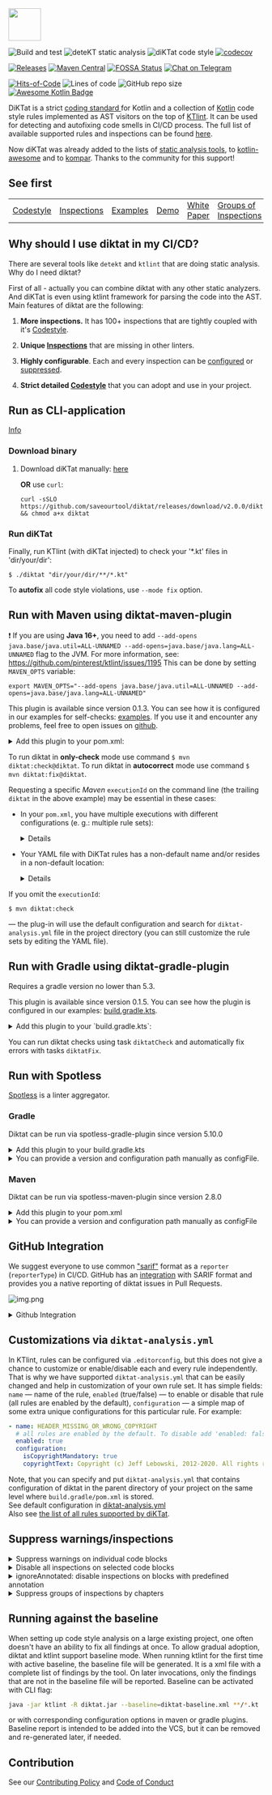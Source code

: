 <img src="/logo.svg" width="64px"/>

![Build and test](https://github.com/saveourtool/diKTat/workflows/Build%20and%20test/badge.svg?branch=master)
![deteKT static analysis](https://github.com/saveourtool/diKTat/workflows/Run%20deteKT/badge.svg)
![diKTat code style](https://github.com/saveourtool/diKTat/workflows/Run%20diKTat%20%28release%29/badge.svg?branch=master)
[![codecov](https://codecov.io/gh/saveourtool/diKTat/branch/master/graph/badge.svg)](https://codecov.io/gh/saveourtool/diKTat)

[![Releases](https://img.shields.io/github/v/release/saveourtool/diKTat)](https://github.com/saveourtool/diKTat/releases)
[![Maven Central](https://img.shields.io/maven-central/v/com.saveourtool.diktat/diktat-rules)](https://mvnrepository.com/artifact/com.saveourtool.diktat)
[![FOSSA Status](https://app.fossa.com/api/projects/git%2Bgithub.com%2Fsaveourtool%2Fdiktat.svg?type=shield)](https://app.fossa.com/projects/git%2Bgithub.com%2Fsaveourtool%2Fdiktat?ref=badge_shield)
[![Chat on Telegram](https://img.shields.io/badge/Chat%20on-Telegram-brightgreen.svg)](https://t.me/diktat_help)

[![Hits-of-Code](https://hitsofcode.com/github/saveourtool/diktat)](https://hitsofcode.com/view/github/saveourtool/diktat)
![Lines of code](https://img.shields.io/tokei/lines/github/saveourtool/diktat)
![GitHub repo size](https://img.shields.io/github/repo-size/saveourtool/diktat)
[![Awesome Kotlin Badge](https://kotlin.link/awesome-kotlin.svg)](https://github.com/KotlinBy/awesome-kotlin)


DiKTat is a strict [coding standard ](info/guide/diktat-coding-convention.md) for Kotlin and a collection of [Kotlin](https://kotlinlang.org/) code style rules implemented
as AST visitors on the top of [KTlint](https://ktlint.github.io/). It can be used for detecting and autofixing code smells in CI/CD process.
The full list of available supported rules and inspections can be found [here](info/available-rules.md).

Now diKTat was already added to the lists of [static analysis tools](https://github.com/analysis-tools-dev/static-analysis), to [kotlin-awesome](https://github.com/KotlinBy/awesome-kotlin) and to [kompar](https://catalog.kompar.tools/Analyzer/diKTat/1.2.5). Thanks to the community for this support!

## See first

|  |  |  |  |  |  |
| --- | --- | --- | --- | --- | --- |
|[Codestyle](info/guide/diktat-coding-convention.md)|[Inspections](info/available-rules.md) | [Examples](examples) | [Demo](https://saveourtool.com/#/demo/diktat) | [White Paper](wp/wp.pdf) | [Groups of Inspections](info/rules-mapping.md) |

## Why should I use diktat in my CI/CD?

There are several tools like `detekt` and `ktlint` that are doing static analysis. Why do I need diktat?

First of all - actually you can combine diktat with any other static analyzers. And diKTat is even using ktlint framework for parsing the code into the AST.
Main features of diktat are the following:

1) **More inspections.** It has 100+ inspections that are tightly coupled with it's [Codestyle](info/guide/diktat-coding-convention.md).

2) **Unique [Inspections](info/available-rules.md)** that are missing in other linters.

3) **Highly configurable**. Each and every inspection can be [configured](#config) or [suppressed](#suppress).

4) **Strict detailed [Codestyle](info/guide/diktat-coding-convention.md)** that you can adopt and use in your project.

## Run as CLI-application

[Info](diktat-cli/diktat-cli.adoc)

### Download binary

1. Download diKTat manually: [here](https://github.com/saveourtool/diktat/releases)

   **OR** use `curl`:
   ```shell
   curl -sSLO https://github.com/saveourtool/diktat/releases/download/v2.0.0/diktat && chmod a+x diktat
   ```

### Run diKTat

Finally, run KTlint (with diKTat injected) to check your '*.kt' files in 'dir/your/dir':

```console
$ ./diktat "dir/your/dir/**/*.kt"
```

To **autofix** all code style violations, use `--mode fix` option.

## Run with Maven using diktat-maven-plugin
:heavy_exclamation_mark: If you are using **Java 16+**, you need to add `--add-opens java.base/java.util=ALL-UNNAMED --add-opens=java.base/java.lang=ALL-UNNAMED` flag to the JVM. For more information, see: https://github.com/pinterest/ktlint/issues/1195
This can be done by setting `MAVEN_OPTS` variable:

```
export MAVEN_OPTS="--add-opens java.base/java.util=ALL-UNNAMED --add-opens=java.base/java.lang=ALL-UNNAMED"
```

This plugin is available since version 0.1.3. You can see how it is configured in our examples for self-checks: [examples](examples/maven/pom.xml).
If you use it and encounter any problems, feel free to open issues on [github](https://github.com/saveourtool/diktat/issues).

<details>
<summary>Add this plugin to your pom.xml:</summary>

```xml
            <plugin>
                <groupId>com.saveourtool.diktat</groupId>
                <artifactId>diktat-maven-plugin</artifactId>
                <version>${diktat.version}</version>
                <executions>
                    <execution>
                        <id>diktat</id>
                        <phase>none</phase>
                        <goals>
                            <goal>check</goal>
                            <goal>fix</goal>
                        </goals>
                        <configuration>
                            <inputs>
                                <input>${project.basedir}/src/main/kotlin</input>
                                <input>${project.basedir}/src/test/kotlin</input>
                            </inputs>
                            <diktatConfigFile>diktat-analysis.yml</diktatConfigFile>
                           <excludes>
                              <exclude>${project.basedir}/src/test/kotlin/excluded</exclude>
                           </excludes>
                        </configuration>
                    </execution>
                </executions>
            </plugin>
```
</details>

To run diktat in **only-check** mode use command `$ mvn diktat:check@diktat`.
To run diktat in **autocorrect** mode use command `$ mvn diktat:fix@diktat`.

Requesting a specific _Maven_ `executionId` on the command line (the trailing
`diktat` in the above example) may be essential in these cases:

  * In your `pom.xml`, you have multiple executions with different
    configurations (e. g.: multiple rule sets):
    <details>

    ```xml
    <executions>

        <execution>
            <id>diktat-basic</id>
            <configuration>
                <diktatConfigFile>diktat-analysis.yml</diktatConfigFile>
            </configuration>
        </execution>

        <execution>
            <id>diktat-advanced</id>
            <configuration>
                <diktatConfigFile>diktat-analysis-advanced.yml</diktatConfigFile>
            </configuration>
        </execution>

    </executions>
    ```
    </details>
  * Your YAML file with DiKTat rules has a non-default name and/or resides in a
    non-default location:
    <details>

    ```xml
    <executions>
        <execution>
            <id>diktat</id>
            <configuration>
                <diktatConfigFile>/non/default/rule-set-file.yml</diktatConfigFile>
            </configuration>
        </execution>
    </executions>
    ```
    </details>

If you omit the `executionId`:

```console
$ mvn diktat:check
```

&mdash; the plug-in will use the default configuration and search for
`diktat-analysis.yml` file in the project directory (you can still customize the
rule sets by editing the YAML file).

## Run with Gradle using diktat-gradle-plugin
Requires a gradle version no lower than 5.3.

This plugin is available since version 0.1.5. You can see how the plugin is configured in our examples: [build.gradle.kts](examples/gradle-kotlin-dsl/build.gradle.kts).

<details>
<summary>Add this plugin to your `build.gradle.kts`:</summary>

```kotlin
plugins {
    id("com.saveourtool.diktat.diktat-gradle-plugin") version "1.2.5"
}
```

Or use buildscript syntax:
```kotlin
buildscript {
    repositories {
        mavenCentral()
    }
    dependencies {
        classpath("com.saveourtool.diktat:diktat-gradle-plugin:1.2.5")
    }
}

apply(plugin = "com.saveourtool.diktat.diktat-gradle-plugin")
```

You can then configure diktat using `diktat` extension:
```kotlin
diktat {
    inputs {
        include("src/**/*.kt")  // path matching this pattern (per PatternFilterable) that will be checked by diktat
        exclude("src/test/kotlin/excluded/**")  // path matching this pattern will not be checked by diktat
    }
    debug = true  // turn on debug logging
}
```

Also in `diktat` extension you can configure different reporters and their output. You can specify `json`, `html`, `sarif`, `plain` (default).
If `output` is set, it should be a file path. If not set, results will be printed to stdout.
```kotlin
diktat {
    // since 1.2.5 to keep in line with maven properties
    reporter = "json" // "html", "json", "plain" (default), "sarif"
    // before 1.2.5
    // reporterType = "json" // "html", "json", "plain" (default), "sarif"

    output = "someFile.json"
}
```

</details>

You can run diktat checks using task `diktatCheck` and automatically fix errors with tasks `diktatFix`.

## Run with Spotless
[Spotless](https://github.com/diffplug/spotless) is a linter aggregator.

### Gradle
Diktat can be run via spotless-gradle-plugin since version 5.10.0

<details>
<summary>Add this plugin to your build.gradle.kts</summary>

```kotlin
plugins {
   id("com.diffplug.spotless") version "5.10.0"
}

spotless {
   kotlin {
      diktat()
   }
   kotlinGradle {
      diktat()
   }
}
```
</details>

<details>
<summary>You can provide a version and configuration path manually as configFile.</summary>

```kotlin
spotless {
   kotlin {
      diktat("1.2.5").configFile("full/path/to/diktat-analysis.yml")
   }
}
```
</details>

### Maven
Diktat can be run via spotless-maven-plugin since version 2.8.0

<details>
<summary>Add this plugin to your pom.xml</summary>

```xml
<plugin>
   <groupId>com.diffplug.spotless</groupId>
   <artifactId>spotless-maven-plugin</artifactId>
   <version>${spotless.version}</version>
   <configuration>
      <kotlin>
         <diktat />
      </kotlin>
   </configuration>
</plugin>
```
</details>

<details>
<summary>You can provide a version and configuration path manually as configFile</summary>

```xml
<diktat>
  <version>1.2.5</version> <!-- optional -->
  <configFile>full/path/to/diktat-analysis.yml</configFile> <!-- optional, configuration file path -->
</diktat>
```
</details>

## GitHub Integration
We suggest everyone to use common ["sarif"](https://docs.oasis-open.org/sarif/sarif/v2.0/sarif-v2.0.html) format as a `reporter` (`reporterType`)  in CI/CD.
GitHub has an [integration](https://docs.github.com/en/code-security/code-scanning/integrating-with-code-scanning/sarif-support-for-code-scanning)
with SARIF format and provides you a native reporting of diktat issues in Pull Requests.

![img.png](example.png)

<details>
<summary> Github Integration</summary>
1) Add the following configuration to your project's setup for GitHub Actions:

Gradle Plugin:
```text
    githubActions = true
```

Maven Plugin (pom.xml):
```xml
    <githubActions>true</githubActions>
```

Maven Plugin (cli options):
```text
mvn -B diktat:check@diktat -Ddiktat.githubActions=true
```

2) Add the following code to your GitHub Action to upload diktat SARIF report (after it was generated):

```yml
      - name: Upload SARIF to Github using the upload-sarif action
        uses: github/codeql-action/upload-sarif@v1
        if: ${{ always() }}
        with:
          sarif_file: ${{ github.workspace }}
```

*Note*: `codeql-action/upload-sarif` limits the number of uploaded files at 15. If your project has more than 15 subprojects,
the limit will be exceeded and the step will fail. To solve this issue one can merge SARIF reports.

`diktat-gradle-plugin` provides this capability with `mergeDiktatReports` task. This task aggregates reports of all diktat tasks
of all Gradle project, which produce SARIF reports, and outputs the merged report into root project's build directory. Then this single
file can be used as an input for Github action:
```yaml
with:
    sarif_file: build/reports/diktat/diktat-merged.sarif
```

</details>

## <a name="config"></a> Customizations via `diktat-analysis.yml`

In KTlint, rules can be configured via `.editorconfig`, but
this does not give a chance to customize or enable/disable
each and every rule independently.
That is why we have supported `diktat-analysis.yml` that can be easily
changed and help in customization of your own rule set.
It has simple fields:
`name` — name of the rule,
`enabled` (true/false) — to enable or disable that rule (all rules are enabled by the default),
`configuration` — a simple map of some extra unique configurations for this particular rule.
For example:

```yaml
- name: HEADER_MISSING_OR_WRONG_COPYRIGHT
  # all rules are enabled by the default. To disable add 'enabled: false' to the config.
  enabled: true
  configuration:
    isCopyrightMandatory: true
    copyrightText: Copyright (c) Jeff Lebowski, 2012-2020. All rights reserved.
```
Note, that you can specify and put `diktat-analysis.yml` that contains configuration of diktat in the parent directory of your project on the same level where `build.gradle/pom.xml` is stored. \
See default configuration in [diktat-analysis.yml](diktat-rules/src/main/resources/diktat-analysis.yml) \
Also see [the list of all rules supported by diKTat](info/available-rules.md).


## <a name="suppress"></a> Suppress warnings/inspections

<details>
<summary>Suppress warnings on individual code blocks</summary>
In addition to enabling/disabling warning globally via config file (`enable = false`), you can suppress warnings
by adding `@Suppress` annotation on individual code blocks or `@file:Suppress()` annotation on a file-level.

For example:

``` kotlin
@Suppress("FUNCTION_NAME_INCORRECT_CASE")
class SomeClass {
    fun methODTREE(): String {

    }
}
```
</details>

<details>
<summary>Disable all inspections on selected code blocks</summary>
Also you can suppress **all** warnings by adding `@Suppress("diktat")` annotation on individual code blocks.

For example:

``` kotlin
@Suppress("diktat")
class SomeClass {
    fun methODTREE(): String {

    }
}
```
</details>

<details>
<summary>ignoreAnnotated: disable inspections on blocks with predefined annotation</summary>
In the `diktat-analysis.yml` file for each inspection it is possible to define a list of annotations that will cause
disabling of the inspection on that particular code block:

```yaml
- name: HEADER_NOT_BEFORE_PACKAGE
  enabled: true
  ignoreAnnotated: [MyAnnotation, Compose, Controller]
```
</details>

<details>
<summary>Suppress groups of inspections by chapters</summary>
It is easy to suppress even groups of inspections in diKTat.

These groups are linked to chapters of [Codestyle](info/guide/diktat-coding-convention.md).

To disable chapters, you will need to add the following configuration to common configuration (`- name: DIKTAT_COMMON`):
```yaml
    disabledChapters: "1, 2, 3"
```

Mapping of inspections to chapters can be found in [Groups of Inspections](info/rules-mapping.md).
</details>

## Running against the baseline
When setting up code style analysis on a large existing project, one often doesn't have an ability to fix all findings at once.
To allow gradual adoption, diktat and ktlint support baseline mode. When running ktlint for the first time with active baseline,
the baseline file will be generated. It is a xml file with a complete list of findings by the tool. On later invocations,
only the findings that are not in the baseline file will be reported. Baseline can be activated with CLI flag:
```bash
java -jar ktlint -R diktat.jar --baseline=diktat-baseline.xml **/*.kt
```
or with corresponding configuration options in maven or gradle plugins. Baseline report is intended to be added into the VCS,
but it can be removed and re-generated later, if needed.

## Contribution
See our [Contributing Policy](CONTRIBUTING.md) and [Code of Conduct](CODE_OF_CONDUCT.md)
